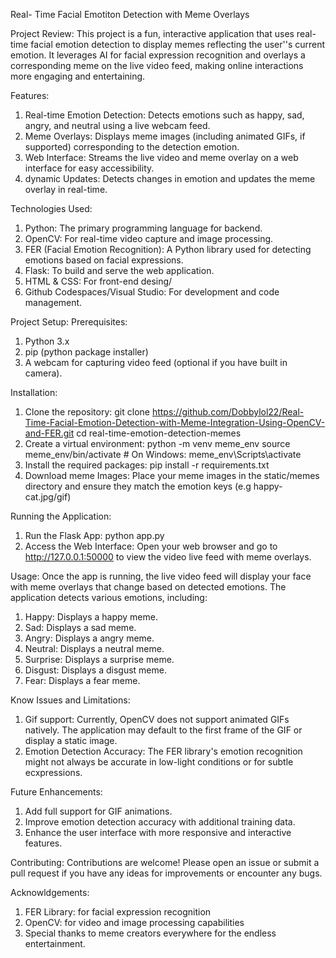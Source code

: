 Real- Time Facial Emotiton Detection with Meme Overlays

Project Review:
  This project is a fun, interactive application that uses real-time facial emotion detection to display memes reflecting the user''s current emotion. It leverages AI for facial expression recognition and overlays a corresponding meme on the live video feed, making online interactions more engaging and entertaining. 

Features:
1. Real-time Emotion Detection: Detects emotions such as happy, sad, angry, and neutral using a live webcam feed.
2. Meme Overlays: Displays meme images (including animated GIFs, if supported) corresponding to the detection emotion.
3. Web Interface: Streams the live video and meme overlay on a web interface for easy accessibility.
4. dynamic Updates: Detects changes in emotion and updates the meme overlay in real-time.

Technologies Used:
1. Python: The primary programming language for backend.
2. OpenCV: For real-time video capture and image processing.
3. FER (Facial Emotion Recognition): A Python library used for detecting emotions based on facial expressions.
4. Flask: To build and serve the web application.
5. HTML & CSS: For front-end desing/
6. Github Codespaces/Visual Studio: For development and code management.

Project Setup:
Prerequisites:
1. Python 3.x
2. pip (python package installer)
3. A webcam for capturing video feed (optional if you have built in camera).

Installation:
1. Clone the repository:
      git clone https://github.com/Dobbylol22/Real-Time-Facial-Emotion-Detection-with-Meme-Integration-Using-OpenCV-and-FER.git
      cd real-time-emotion-detection-memes
2. Create a virtual environment:
      python -m venv meme_env
      source meme_env/bin/activate  # On Windows: meme_env\Scripts\activate
3. Install the required packages:
      pip install -r requirements.txt
4. Download meme Images:
   Place your meme images in the static/memes directory and ensure they match the emotion keys (e.g happy-cat.jpg/gif)

Running the Application:
1. Run the Flask App:
   python app.py
2. Access the Web Interface:
   Open your web browser and go to http://127.0.0.1:50000 to view the video live feed with meme overlays.

Usage:
 Once the app is running, the live video feed will display your face with meme overlays that change based on detected emotions. 
 The application detects various emotions, including:
  1. Happy: Displays a happy meme.
  2. Sad: Displays a sad meme.
  3. Angry: Displays a angry meme.
  4. Neutral: Displays a neutral meme.
  5. Surprise: Displays a surprise meme.
  6. Disgust: Displays a disgust meme.
  7. Fear: Displays a fear meme. 

Know Issues and Limitations:
1. Gif support: Currently, OpenCV does not support animated GIFs natively. The application may default to the first frame of the GIF or display a static image.
2. Emotion Detection Accuracy: The FER library's emotion recognition might not always be accurate in low-light conditions or for subtle ecxpressions.

Future Enhancements:
1. Add full support for GIF animations.
2. Improve emotion detection accuracy with additional training data.
3. Enhance the user interface with more responsive and interactive features.

Contributing:
  Contributions are welcome! Please open an issue or submit a pull request if you have any ideas for improvements or encounter any bugs. 

Acknowldgements:
1. FER Library: for facial expression recognition
2. OpenCV: for video and image processing capabilities
3. Special thanks to meme creators everywhere for the endless entertainment. 







